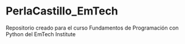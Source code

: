 # PerlaCastillo_EmTech
Repositorio creado para el curso Fundamentos de Programación con Python del EmTech Institute
